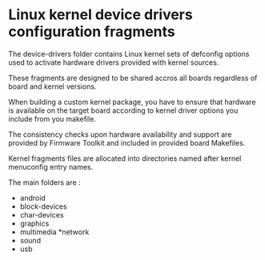 # Linux kernel device drivers configuration fragments

The device-drivers folder contains Linux kernel sets of defconfig options used to activate hardware drivers provided with kernel sources.

These fragments are designed to be shared accros all boards regardless of board and kernel versions.

When building a custom kernel package, you have to ensure that hardware is available on the target board according to kernel driver options you include from you makefile.

The consistency checks upon hardware availability and support are provided by Firmware Toolkit and included in provided board Makefiles.


Kernel fragments files are allocated into directories named after kernel menuconfig entry names.

The main folders are :
  * android
  * block-devices
  * char-devices
  * graphics
  * multimedia
  *network
  * sound
  * usb